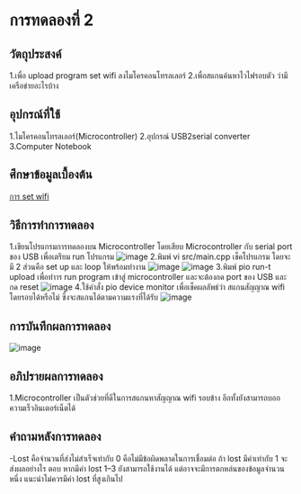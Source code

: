 # การทดลองที่ 2 

## วัตถุประสงค์
1.เพื่อ upload program set wifi ลงไมโครคอนโทรลเลอร์
2.เพื่อสแกนค้นหาไวไฟรอบตัว ว่ามีเครือข่ายอะไรบ้าง 

## อุปกรณ์ที่ใช้
1.ไมโครคอนโทรลเลอร์(Microcontroller)
2.อุปกรณ์ USB2serial converter
3.Computer Notebook 

## ศึกษาข้อมูลเบื้องต้น
[การ set wifi](https://medium.com/@pattanapong.sriph/)

## วิธีการทำการทดลอง
1.เขียนโปรแกรมการทดลองบน Microcontroller โดยเสียบ Microcontroller กับ serial port ของ USB เพื่อเตรียม run โปรแกรม
![image](https://user-images.githubusercontent.com/80879900/112400799-b12c7600-8d3b-11eb-9ac7-eba404b87839.png)
2.พิมพ์ vi src/main.cpp เช็คโปรแกรม โดยจะมี 2 ส่วนคือ set up และ loop ให้พร้อมทำงาน 
![image](https://user-images.githubusercontent.com/80879900/112400896-f05ac700-8d3b-11eb-980d-3181e43dbffd.png)
![image](https://user-images.githubusercontent.com/80879900/112400950-0cf6ff00-8d3c-11eb-99bc-aff04a92e746.png)
3.พิมพ์ pio run-t upload เพื่อทำาร run program เข้าสู่ microcontroller  และจะต้องกด port ของ USB และกด reset
![image](https://user-images.githubusercontent.com/80879900/112401139-69f2b500-8d3c-11eb-8c31-b62f5826ca2b.png)
4.ใช้คำสั่ง pio device monitor เพื่อเช็คผลลัพธ์ว่า สแกนสัญญาณ wifi โดยรอบได้หรือไม่ ซึ่งจะสแกนได้ตามความแรงที่ได้รับ
![image](https://user-images.githubusercontent.com/80879900/112401169-82fb6600-8d3c-11eb-8bc9-9a17c4fa33e8.png)

## การบันทึกผลการทดลอง
![image](https://user-images.githubusercontent.com/80879900/112351364-650e1100-8cfc-11eb-85f3-6b13bc0a141c.png)


## อภิปรายผลการทดลอง
1.Microcontroller เป็นตัวช่วยที่ดีในการสแกนหาสัญญาณ wifi รอบข้าง อีกทั้งยังสามารถบอกความเร็วอินเตอร์เน็ตได้ 

## คำถามหลังการทดลอง
-Lost คือจำนวนที่ส่งไม่สำเร็จเท่ากับ 0 คือไม่มีข้อผิดพลาดในการเชื่อมต่อ ถ้า lost มีค่าเท่ากับ 1 จะส่งผลอย่างไร
ตอบ หากมีค่า lost 1–3 ยังสามารถใช้งานได้ แต่อาจจะมีการตกหล่นของข้อมูลจำนวนหนึ่ง แนะนำไม่ควรมีค่า lost ที่สูงเกินไป
